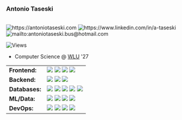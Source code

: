 ### Antonio Taseski <p style="display:flex;text-decoration:none;">
  <a href="https://antoniotaseski.com" style="text-decoration:none;">
    <img src="https://img.shields.io/badge/-Website-000?style=for-the-badge&amp;logo=nonejs&amp;logoColor=white&amp;link=https://antoniotaseski.com"alt="https://antoniotaseski.com">
  </a>
  <a href="https://www.linkedin.com/in/a-taseski" style="text-decoration:none;">
    <img src="https://img.shields.io/badge/-LinkedIn-000?style=for-the-badge&amp;logo=linkedin&amp;logoColor=white&amp;link=https://www.linkedin.com/in/a-taseski"alt="https://www.linkedin.com/in/a-taseski">
  </a>
  <a href="mailto:antoniotaseski.bus@hotmail.com" style="text-decoration:none;">
    <img src="https://img.shields.io/badge/-Email-000?style=for-the-badge&amp;logo=email&amp;logoColor=white&amp;link=mailto:antoniotaseski.bus@hotmail.com"alt="mailto:antoniotaseski.bus@hotmail.com">
  </a>
</p> 

![Views](https://komarev.com/ghpvc/?username=taseskics&label=Profile%20views&color=lightgrey&style=flat)

- Computer Science @ [WLU](https://laurier.ca) '27


<table>
<tr>
<td><b>Frontend:</b></td>
<td>
<img src="https://img.shields.io/badge/React-20232A?style=for-the-badge&logo=react&logoColor=61DAFB"/>
<img src="https://img.shields.io/badge/Angular-DD0031?style=for-the-badge&logo=angular&logoColor=white"/>
<img src="https://img.shields.io/badge/Next-black?style=for-the-badge&logo=next.js&logoColor=white"/>
<img src="https://img.shields.io/badge/Flutter-02569B?style=for-the-badge&logo=flutter&logoColor=white"/>
</td>
</tr>
<tr>
<td><b>Backend:</b></td>
<td>
<img src="https://img.shields.io/badge/FastAPI-005571?style=for-the-badge&logo=fastapi"/>
<img src="https://img.shields.io/badge/spring-%236DB33F.svg?style=for-the-badge&logo=spring&logoColor=white"/>
<img src="https://img.shields.io/badge/express.js-%23404d59.svg?style=for-the-badge&logo=express&logoColor=%2361DAFB"/>
</td>
</tr>
<tr>
<td><b>Databases:</b></td>
<td>
<img src="https://img.shields.io/badge/postgres-%23316192.svg?style=for-the-badge&logo=postgresql&logoColor=white"/>
<img src="https://img.shields.io/badge/mysql-4479A1.svg?style=for-the-badge&logo=mysql&logoColor=white"/>
<img src="https://img.shields.io/badge/MongoDB-%234ea94b.svg?style=for-the-badge&logo=mongodb&logoColor=white"/>
<img src="https://img.shields.io/badge/Supabase-3ECF8E?style=for-the-badge&logo=supabase&logoColor=white"/>
<img src="https://img.shields.io/badge/firebase-a08021?style=for-the-badge&logo=firebase&logoColor=ffcd34"/>
</td>
</tr>
<tr>
<td><b>ML/Data:</b></td>
<td>
<img src="https://img.shields.io/badge/scikit--learn-%23F7931E.svg?style=for-the-badge&logo=scikit-learn&logoColor=white"/>
<img src="https://img.shields.io/badge/TensorFlow-%23FF6F00.svg?style=for-the-badge&logo=TensorFlow&logoColor=white"/>
<img src="https://img.shields.io/badge/-spaCy-000?style=for-the-badge&amp;logo=nonejs&amp;logoColor=white">
<img src="https://img.shields.io/badge/pandas-%23150458.svg?style=for-the-badge&logo=pandas&logoColor=white"/>
</td>
</tr>
<tr>
<td><b>DevOps:</b></td>
<td>
<img src="https://img.shields.io/badge/docker-%230db7ed.svg?style=for-the-badge&logo=docker&logoColor=white"/>
<img src="https://img.shields.io/badge/AWS-%23FF9900.svg?style=for-the-badge&logo=amazon-aws&logoColor=white"/>
<img src="https://img.shields.io/badge/GoogleCloud-%234285F4.svg?style=for-the-badge&logo=google-cloud&logoColor=white"/>
<img src="https://img.shields.io/badge/ovh-%23123F6D.svg?style=for-the-badge&logo=ovh&logoColor=#123F6D"/>
</td>
</tr>
</table>

